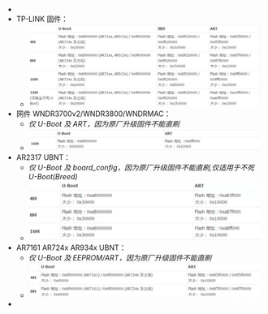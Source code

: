 -
- TP-LINK 固件：
	- ![image.png](../assets/image_1693815353597_0.png)
- 网件 WNDR3700v2/WNDR3800/WNDRMAC：
	- *仅 U-Boot 及 ART，因为原厂升级固件不能直刷*
	- ![image.png](../assets/image_1693815395798_0.png)
- AR2317 UBNT：
	- *仅 U-Boot 及 board_config，因为原厂升级固件不能直刷,仅适用于不死 U-Boot(Breed)*
	- ![image.png](../assets/image_1693815464086_0.png)
- AR7161 AR724x AR934x UBNT：
	- *仅 U-Boot 及 EEPROM/ART，因为原厂升级固件不能直刷*
	- ![image.png](../assets/image_1693815528257_0.png)
-